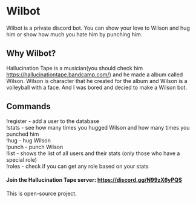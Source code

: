 # Wilbot
  Wilbot is a private discord bot. You can show your love to Wilson and hug him or show how much you hate him by punching him. 

## Why Wilbot?
Hallucination Tape is a musician(you should check him https://hallucinationtape.bandcamp.com/) and he made a album called Wilson. Wilson is character that he created for the album and Wilson is a volleyball with a face. And I was bored and decied to make a Wilson bot.  

## Commands 
!register - add a user to the database   
!stats - see how many times you hugged Wilson and how many times you punched him  
!hug - hug Wilson  
!punch - punch Wilson  
!list - shows the list of all users and their stats (only those who have a special role)  
!roles - check if you can get any role based on your stats

#### Join the Hallucination Tape server: https://discord.gg/N99zX6yPQS  
This is open-source project.

